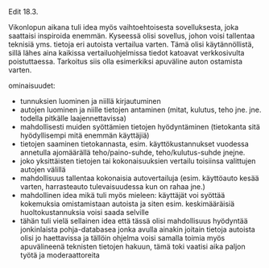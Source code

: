 Edit 18.3.

Vikonlopun aikana tuli idea myös vaihtoehtoisesta sovelluksesta, joka saattaisi inspiroida enemmän. Kyseessä olisi sovellus, johon voisi tallentaa teknisiä yms. tietoja eri autoista vertailua varten. Tämä olisi käytännöllistä, sillä lähes aina kaikissa vertailuohjelmissa tiedot katoavat verkkosivulta poistuttaessa. Tarkoitus siis olla esimerkiksi apuväline auton ostamista varten.

ominaisuudet:

- tunnuksien luominen ja niillä kirjautuminen
- autojen luominen ja niille tietojen antaminen (mitat, kulutus, teho jne. jne. todella pitkälle laajennettavissa)
- mahdollisesti muiden syöttämien tietojen hyödyntäminen (tietokanta sitä hyödyllisempi mitä enemmän käyttäjiä)
- tietojen saaminen tietokannasta, esim. käyttökustannukset vuodessa annetulla ajomäärällä teho/paino-suhde, teho/kulutus-suhde jnejne.
- joko yksittäisten tietojen tai kokonaisuuksien vertailu toisiinsa valittujen autojen välillä
- mahdollisuus tallentaa kokonaisia autovertailuja (esim. käyttöauto kesää varten, harrasteauto tulevaisuudessa kun on rahaa jne.)
- mahdollinen idea mikä tuli myös mieleen: käyttäjät voi syöttää kokemuksia omistamistaan autoista ja siten esim. keskimääräisiä huoltokustannuksia voisi saada selville
- tähän tuli vielä sellainen idea että tässä olisi mahdollisuus hyödyntää jonkinlaista pohja-databasea jonka avulla ainakin joitain tietoja autoista olisi jo haettavissa ja tällöin ohjelma voisi samalla toimia myös apuvälineenä teknisten tietojen hakuun, tämä toki vaatisi aika paljon työtä ja moderaattoreita

